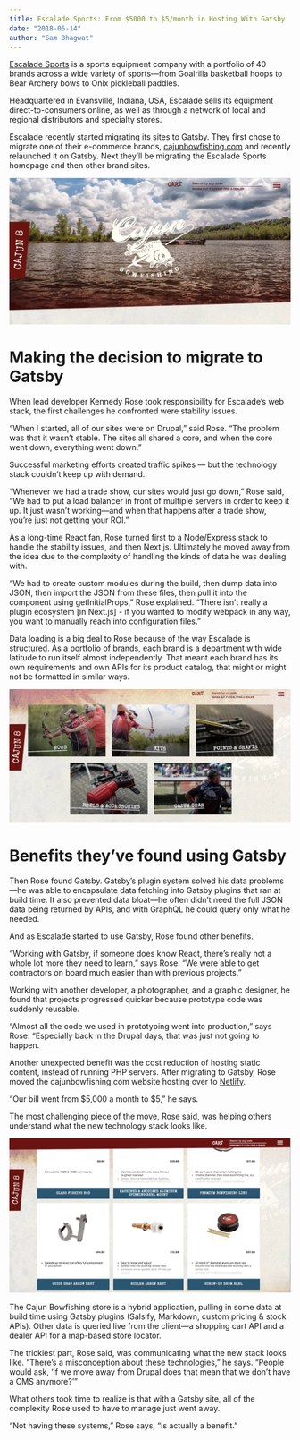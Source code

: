 ```yaml
---
title: Escalade Sports: From $5000 to $5/month in Hosting With Gatsby
date: "2018-06-14"
author: "Sam Bhagwat"
---
```


[Escalade Sports](www.escaladesports.com) is a sports equipment company with a portfolio of 40 brands across a wide variety of sports—from Goalrilla basketball hoops to Bear Archery bows to Onix pickleball paddles.

Headquartered in Evansville, Indiana, USA, Escalade sells its equipment direct-to-consumers online, as well as through a network of local and regional distributors and specialty stores.

Escalade recently started migrating its sites to Gatsby. They first chose to migrate one of their e-commerce brands, [cajunbowfishing.com](cajunbowfishing.com) and recently relaunched it on Gatsby. Next they’ll be migrating the Escalade Sports homepage and then other brand sites.

![cajunbowfishing.com homepage](./cajun-bowfishing-homepage.jpg)

# Making the decision to migrate to Gatsby

When lead developer Kennedy Rose took responsibility for Escalade’s web stack, the first challenges he confronted were stability issues.

“When I started, all of our sites were on Drupal,” said Rose. “The problem was that it wasn’t stable. The sites all shared a core, and when the core went down, everything went down.”

Successful marketing efforts created traffic spikes — but the technology stack couldn’t keep up with demand.

“Whenever we had a trade show, our sites would just go down,” Rose said, “We had to put a load balancer in front of multiple servers in order to keep it up. It just wasn’t working—and when that happens after a trade show, you’re just not getting your ROI.”

As a long-time React fan, Rose turned first to a Node/Express stack to handle the stability issues, and then Next.js. Ultimately he moved away from the idea due to the complexity of handling the kinds of data he was dealing with.

“We had to create custom modules during the build, then dump data into JSON, then import the JSON from these files, then pull it into the component using getInitialProps,” Rose explained. “There isn’t really a plugin ecosystem [in Next.js] - if you wanted to modify webpack in any way, you want to manually reach into configuration files.”

Data loading is a big deal to Rose because of the way Escalade is structured. As a portfolio of brands, each brand is a department with wide latitude to run itself almost independently. That meant each brand has its own requirements and own APIs for its product catalog, that might or might not be formatted in similar ways.

![cajunbowfishing.com product categories](./cajun-bowfishing-product-categories.jpg)

# Benefits they’ve found using Gatsby

Then Rose found Gatsby. Gatsby’s plugin system solved his data problems—he was able to encapsulate data fetching into Gatsby plugins that ran at build time. It also prevented data bloat—he often didn’t need the full JSON data being returned by APIs, and with GraphQL he could query only what he needed.

And as Escalade started to use Gatsby, Rose found other benefits.

“Working with Gatsby, if someone does know React, there’s really not a whole lot more they need to learn,” says Rose. “We were able to get contractors on board much easier than with previous projects.”

Working with another developer, a photographer, and a graphic designer, he found that projects progressed quicker because prototype code was suddenly reusable.

“Almost all the code we used in prototyping went into production,” says Rose. “Especially back in the Drupal days, that was just not going to happen.

Another unexpected benefit was the cost reduction of hosting static content, instead of running PHP servers. After migrating to Gatsby, Rose moved the cajunbowfishing.com website hosting over to [Netlify](www.netlify.com).

“Our bill went from $5,000 a month to $5,” he says.

The most challenging piece of the move, Rose said, was helping others understand what the new technology stack looks like.

![cajunbowfishing.com products](./cajun-bowfishing-products.jpg)

The Cajun Bowfishing store is a hybrid application, pulling in some data at build time using Gatsby plugins (Salsify, Markdown, custom pricing & stock APIs). Other data is queried live from the client—a shopping cart API and a dealer API for a map-based store locator.  

The trickiest part, Rose said, was communicating what the new stack looks like. “There’s a misconception about these technologies,” he says. “People would ask, ‘If we move away from Drupal does that mean that we don’t have a CMS anymore?’”

What others took time to realize is that with a Gatsby site, all of the complexity Rose used to have to manage just went away.

“Not having these systems,” Rose says, “is actually a benefit.”
